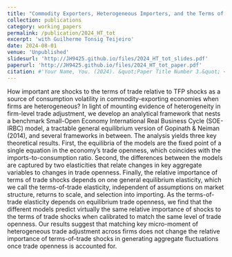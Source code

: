```yaml
---
title: "Commodity Exporters, Heterogeneous Importers, and the Terms of Trade"
collection: publications
category: working_papers
permalink: /publication/2024_HT_tot
excerpt: 'with Guilherme Tonsig Teijeiro'
date: 2024-08-01
venue: 'Unpublished'
slidesurl: 'http://JH9425.github.io/files/2024_HT_tot_slides.pdf'
paperurl: 'http://JH9425.github.io/files/2024_HT_tot_paper.pdf'
citation: #'Your Name, You. (2024). &quot;Paper Title Number 3.&quot; <i>GitHub Journal of Bugs</i>. 1(3).'
---
```


How important are shocks to the terms of trade relative to TFP shocks as a source of consumption volatility in commodity-exporting economies when firms are heterogeneous? In light of mounting evidence of heterogeneity in firm-level trade adjustment, we develop an analytical framework that nests a benchmark Small-Open Economy International Real Business Cycle (SOE-IRBC) model, a tractable general equilibrium version of Gopinath & Neiman (2014), and several frameworks in between. The analysis yields three key theoretical results. First, the equilibria of the models are the fixed point of a single equation in the economy’s trade openness, which coincides with the imports-to-consumption ratio. Second, the differences between the models are captured by two elasticities that relate changes in key aggregate variables to changes in trade openness. Finally, the relative importance of terms of trade shocks depends on one general equilibrium elasticity, which we call the terms-of-trade elasticity, independent of assumptions on market structure, returns to scale, and selection into importing. As the terms-of-trade elasticity depends on equilibrium trade openness, we find that the different models predict virtually the same relative importance of shocks to the terms of trade shocks when calibrated to match the same level of trade openness. Our results suggest that matching key micro-moment of heterogeneous trade adjustment across firms does not change the relative importance of terms-of-trade shocks in generating aggregate fluctuations once trade openness is accounted for.
